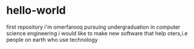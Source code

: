 # hello-world
first repository
i'm omerfarooq pursuing undergraduation in computer science engineering
i would like to make new software that help oters,i.e people on earth who use technology 
